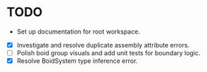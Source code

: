 # TODO
- Set up documentation for root workspace.
- [x] Investigate and resolve duplicate assembly attribute errors.
- [ ] Polish boid group visuals and add unit tests for boundary logic.
- [x] Resolve BoidSystem type inference error.
